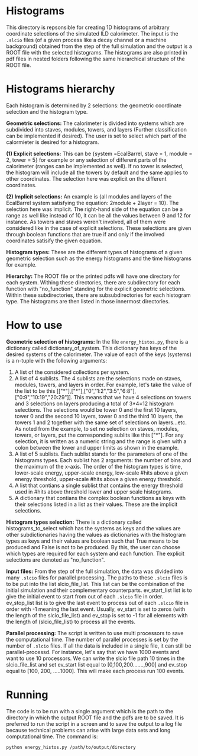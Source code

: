 Histograms
===========
This directory is repsonsible for creating 1D histograms of arbitrary coordinate selections of the simulated ILD calorimeter. The input is the ```.slcio``` files (of a given process like a decay channel or a machine background) obtained from the step of the full simulation and the output is a ROOT file with the selected histograms. The histograms are also printed in pdf files in nested folders following the same hierarchical structure of the ROOT file. 

Histograms hierarchy
============
Each histogram is determined by 2 selections: the geometric coordinate selection and the histogram type. 

__Geometric selections:__ The calorimeter is divided into systems which are subdivided into staves, modules, towers, and layers (Further classification can be implemented if desired). The user is set to select which part of the calormieter is desired for a histogram. 

__(1) Explicit selections:__ This can be {system =EcalBarrel, stave = 1, module = 2, tower = 5} for example or any selection of different parts of the calorimeter (ranges can be implemented as well). If no tower is selected, the histogram will include all the towers by default and the same applies to other coordinates. The selection here was explicit on the different coordinates.

__(2) Implicit selections:__ An example is {all modules and layers of the EcalBarrel system satisfying the equation: 2module + 2layer = 10}. The selection here was implicit. The right-hand side of the equation can be a range as well like instead of 10, it can be all the values between 9 and 12 for instance. As towers and staves weren't involved, all of them were considered like in the case of explicit selections. 
These selections are given through boolean functions that are true if and only if the involved coordinates satisify the given equation. 

__Histogram types:__ These are the different types of histograms of a given geometric selection such as the energy histograms and the time histograms for example.  

__Hierarchy:__ The ROOT file or the printed pdfs will have one directory for each system. Withing these directories, there are subdirectory for each function with "no_function" standing for the explicit geometric selections. Within these subdirectories, there are subsubdirectories for each histogram type. The histograms are then listed in those innermost directories.


How to use
===========
__Geometric selection of histograms:__ In the file ```energy_histos.py```, there is a dictionary called dictionary_of_system. This dictionary has keys of the desired systems of the calorimeter. The value of each of the keys (systems) is a n-tuple with the following arguments:

1. A list of the considered collections per system.
2. A list of 4 sublists. The 4 sublists are the selections made on staves, modules, towers, and layers in order. For example, let's take the value of the list to be this [["\*"],["\*"],["0","1:2","3:5","6:8"],["0:9","10:19","20:29"]]. This means that we have 4 selections on towers and 3 selections on layers producing a total of 3\*4=12 histogram selections.
The selections would be tower 0 and the first 10 layers, tower 0 and the second 10 layers, tower 0 and the third 10 layers, the towers 1 and 2 together with the same set of selections on layers...etc. As noted from the example, to set no selection on staves, modules, towers, or layers, put the corresponding sublits like this ["\*"]. For any selection, it is written as a numeric string and the range is given with a colon between the lower and upper limits as shown in the example.
3.  A list of 5 sublists. Each sublist stands for the parameters of one of the histograms types. Each sublist has 2 arguments: the number of bins and the maximum of the x-axis. The order of the histogram types is time, lower-scale energy, upper-scale energy, low-scale #hits above a given energy threshold, upper-scale #hits above a given energy threshold.
4. A list that contians a single sublist that contains the energy threshold used in #hits above threshold lower and upper scale histograms.
5. A dictionary that contians the complex boolean functions as keys with their selections listed in a list as their values.  These are the implicit selections. 

__Histogram types selection:__ There is a dictionary called histograms_to_select which has the systems as keys and the values are other subdictionaries having the values as dictionaries with the histogram types as keys and their values are boolean such that True means to be produced and False is not to be produced. By this, the user can choose which types are required for each system and each function. The explicit selections are denoted as "no_function".

__Input files:__ From the step of the full simulation, the data was divided into many ```.slcio``` files for parallel processing. The paths to these ```.slcio``` files is to be put into the list slcio_file_list. This list can be the combination of the initial simulation and their complementary counterparts. 
ev_start_list list is to give the initial event to start from out of each ```.slcio``` file in order. ev_stop_list list is to give the last event to process out of each ```.slcio``` file in order with -1 meaning the last event. Usually, ev_start is set to zeros (with the length of the slcio_file_list) and ev_stop is set to -1 for all elements with the length of (slcio_file_list) to process all the events.

__Parallel processing:__ The script is written to use multi processors to save the computational time. The number of parallel processes is set by the number of ```.slcio``` files. If all the data is included in a single file, it can still be parallel-processd. For instance, let's say that we have 1000 events and want to use 10 processors. We can write the slcio file path 10 times in the slcio_file_list and set ev_start list equal to [0,100,200.......,900] and ev_stop equal to [100, 200, .....1000]. This will make each process run 100 events. 

Running
==========
The code is to be run with a single argument which is the path to the directory in which the output ROOT file and the pdfs are to be saved. It is preferred to run the script in a screen and to save the output to a log file because technical problems can arise with large data sets and long computational time. The command is:
```
python energy_histos.py /path/to/output/directory
```
